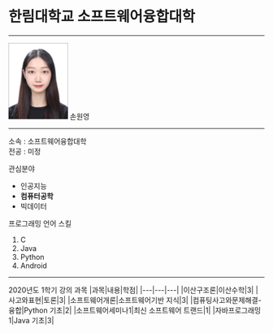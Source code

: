 # 한림대학교 소프트웨어융합대학
---
<img src=증명사진.jpg height=150 widht=150>
손원영

---

소속 : 소프트웨어융합대학   
전공 : 미정

관심분야
* 인공지능
* **컴퓨터공학**
* 빅데이터

프로그래밍 언어 스킬
1. C
2. Java
3. Python
4. Android

-----------------------

2020년도 1학기 강의 과목
|과목|내용|학점|
|---|---|---|
|이산구조론|이산수학|3|
|사고와표현|토론|3|
|소프트웨어개론|소프트웨어기반 지식|3|
|컴퓨팅사고와문제해결-융합|Python 기초|2|
|소프트웨어세미나1|최신 소프트웨어 트랜드|1|
|자바프로그래밍1|Java 기초|3|
